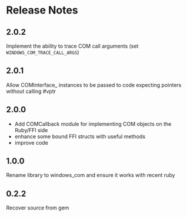 # Release Notes

## 2.0.2

Implement the ability to trace COM call arguments (set `WINDOWS_COM_TRACE_CALL_ARGS`)

## 2.0.1

Allow COMInterface_ instances to be passed to code expecting pointers without calling #vptr

## 2.0.0

- Add COMCallback module for implementing COM objects on the Ruby/FFI side
- enhance some bound FFI structs with useful methods
- improve code

## 1.0.0

Rename library to windows_com and ensure it works with recent ruby

## 0.2.2

Recover source from gem
